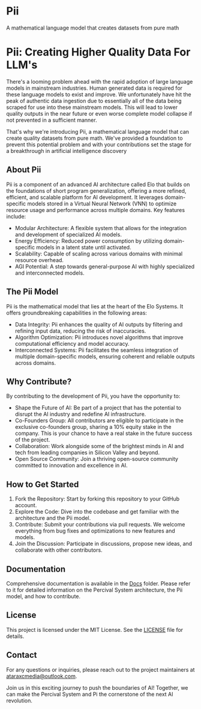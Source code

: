 # Pii
A mathematical language model that creates datasets from pure math
# Pii: Creating Higher Quality Data For LLM's

There's a looming problem ahead with the rapid adoption of large language models in mainstream industries. Human generated data is required for these language models to exist and improve. We unfortunately have hit the peak of authentic data ingestion due to essentially all of the data being scraped for use into these mainstream models. This will lead to lower quality outputs in the near future or even worse complete model collapse if not prevented in a sufficient manner. 

That's why we're introducing Pii, a mathematical language model that can create quality datasets from pure math. We've provided a foundation to prevent this potential problem and with your contributions set the stage for a breakthrough in artificial intelligence discovery


## About Pii
Pii is a component of an advanced AI architecture called Elo that builds on the foundations of short program generalization, offering a more refined, efficient, and scalable platform for AI development. It leverages domain-specific models stored in a Virtual Neural Network (VNN) to optimize resource usage and performance across multiple domains. Key features include:

- Modular Architecture: A flexible system that allows for the integration and development of specialized AI models.
- Energy Efficiency: Reduced power consumption by utilizing domain-specific models in a latent state until activated.
- Scalability: Capable of scaling across various domains with minimal resource overhead.
- AGI Potential: A step towards general-purpose AI with highly specialized and interconnected models.

## The Pii Model
Pii is the mathematical model that lies at the heart of the Elo Systems. It offers groundbreaking capabilities in the following areas:

- Data Integrity: Pii enhances the quality of AI outputs by filtering and refining input data, reducing the risk of inaccuracies.
- Algorithm Optimization: Pii introduces novel algorithms that improve computational efficiency and model accuracy.
- Interconnected Systems: Pii facilitates the seamless integration of multiple domain-specific models, ensuring coherent and reliable outputs across domains.

## Why Contribute?
By contributing to the development of Pii, you have the opportunity to:

- Shape the Future of AI: Be part of a project that has the potential to disrupt the AI industry and redefine AI infrastructure.
- Co-Founders Group: All contributors are eligible to participate in the exclusive co-founders group, sharing a 10% equity stake in the company. This is your chance to have a real stake in the future success of the project.
- Collaboration: Work alongside some of the brightest minds in AI and tech from leading companies in Silicon Valley and beyond.
- Open Source Community: Join a thriving open-source community committed to innovation and excellence in AI.

## How to Get Started
1. Fork the Repository: Start by forking this repository to your GitHub account.
2. Explore the Code: Dive into the codebase and get familiar with the architecture and the Pii model.
3. Contribute: Submit your contributions via pull requests. We welcome everything from bug fixes and optimizations to new features and models.
4. Join the Discussion: Participate in discussions, propose new ideas, and collaborate with other contributors.

## Documentation
Comprehensive documentation is available in the [Docs](./docs) folder. Please refer to it for detailed information on the Percival System architecture, the Pii model, and how to contribute.

## License
This project is licensed under the MIT License. See the [LICENSE](./LICENSE) file for details.

## Contact
For any questions or inquiries, please reach out to the project maintainers at ataraxcmedia@outlook.com.

Join us in this exciting journey to push the boundaries of AI! Together, we can make the Percival System and Pi the cornerstone of the next AI revolution.
